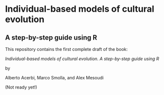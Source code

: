 # Individual-based models of cultural evolution

## A step-by-step guide using R

This repository contains the first complete draft of the book:

*Individual-based models of cultural evolution. A step-by-step guide using R*

by 

Alberto Acerbi, Marco Smolla, and Alex Mesoudi

(Not ready yet!)
